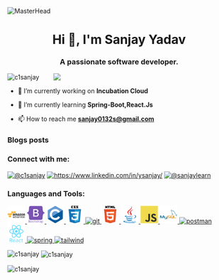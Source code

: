 ![MasterHead](https://www.cnet.com/a/img/resize/ac44508a731a4dfd76928d85b9108a49a6c8073b/2019/07/29/6109b01f-e32f-457d-9533-cd55b68ba5ba/d6j9ongwaam4yrm.png?auto=webp&fit=crop&height=675&width=1200)
<h1 align="center">Hi 👋, I'm Sanjay Yadav</h1>
<h3 align="center">A passionate software developer.</h3>
<img align="right" width="400" src="https://atymic.dev/assets/static/developer.c0c83f9.721e2ae285998aec923c86b700ad0497.svg">


<p align="left"> <img src="https://komarev.com/ghpvc/?username=c1sanjay&label=Profile%20views&color=0e75b6&style=flat" alt="c1sanjay" /> </p>

- 🔭 I’m currently working on **Incubation Cloud**

- 🌱 I’m currently learning **Spring-Boot,React.Js**

- 📫 How to reach me **sanjay0132s@gmail.com**

### Blogs posts
<!-- BLOG-POST-LIST:START -->
<!-- BLOG-POST-LIST:END -->

<h3 align="left">Connect with me:</h3>
<p align="left">
<a href="https://dev.to/@c1sanjay" target="blank"><img align="center" src="https://raw.githubusercontent.com/rahuldkjain/github-profile-readme-generator/master/src/images/icons/Social/devto.svg" alt="@c1sanjay" height="30" width="40" /></a>
<a href="https://linkedin.com/in/https://www.linkedin.com/in/ysanjay/" target="blank"><img align="center" src="https://raw.githubusercontent.com/rahuldkjain/github-profile-readme-generator/master/src/images/icons/Social/linked-in-alt.svg" alt="https://www.linkedin.com/in/ysanjay/" height="30" width="40" /></a>
<a href="https://medium.com/@sanjaylearn" target="blank"><img align="center" src="https://raw.githubusercontent.com/rahuldkjain/github-profile-readme-generator/master/src/images/icons/Social/medium.svg" alt="@sanjaylearn" height="30" width="40" /></a>
</p>

<h3 align="left">Languages and Tools:</h3>
<p align="left"> <a href="https://aws.amazon.com" target="_blank" rel="noreferrer"> <img src="https://raw.githubusercontent.com/devicons/devicon/master/icons/amazonwebservices/amazonwebservices-original-wordmark.svg" alt="aws" width="40" height="40"/> </a> <a href="https://getbootstrap.com" target="_blank" rel="noreferrer"> <img src="https://raw.githubusercontent.com/devicons/devicon/master/icons/bootstrap/bootstrap-plain-wordmark.svg" alt="bootstrap" width="40" height="40"/> </a> <a href="https://www.cprogramming.com/" target="_blank" rel="noreferrer"> <img src="https://raw.githubusercontent.com/devicons/devicon/master/icons/c/c-original.svg" alt="c" width="40" height="40"/> </a> <a href="https://www.w3schools.com/css/" target="_blank" rel="noreferrer"> <img src="https://raw.githubusercontent.com/devicons/devicon/master/icons/css3/css3-original-wordmark.svg" alt="css3" width="40" height="40"/> </a> <a href="https://git-scm.com/" target="_blank" rel="noreferrer"> <img src="https://www.vectorlogo.zone/logos/git-scm/git-scm-icon.svg" alt="git" width="40" height="40"/> </a> <a href="https://www.w3.org/html/" target="_blank" rel="noreferrer"> <img src="https://raw.githubusercontent.com/devicons/devicon/master/icons/html5/html5-original-wordmark.svg" alt="html5" width="40" height="40"/> </a> <a href="https://www.java.com" target="_blank" rel="noreferrer"> <img src="https://raw.githubusercontent.com/devicons/devicon/master/icons/java/java-original.svg" alt="java" width="40" height="40"/> </a> <a href="https://developer.mozilla.org/en-US/docs/Web/JavaScript" target="_blank" rel="noreferrer"> <img src="https://raw.githubusercontent.com/devicons/devicon/master/icons/javascript/javascript-original.svg" alt="javascript" width="40" height="40"/> </a> <a href="https://www.mysql.com/" target="_blank" rel="noreferrer"> <img src="https://raw.githubusercontent.com/devicons/devicon/master/icons/mysql/mysql-original-wordmark.svg" alt="mysql" width="40" height="40"/> </a> <a href="https://postman.com" target="_blank" rel="noreferrer"> <img src="https://www.vectorlogo.zone/logos/getpostman/getpostman-icon.svg" alt="postman" width="40" height="40"/> </a> <a href="https://reactjs.org/" target="_blank" rel="noreferrer"> <img src="https://raw.githubusercontent.com/devicons/devicon/master/icons/react/react-original-wordmark.svg" alt="react" width="40" height="40"/> </a> <a href="https://spring.io/" target="_blank" rel="noreferrer"> <img src="https://www.vectorlogo.zone/logos/springio/springio-icon.svg" alt="spring" width="40" height="40"/> </a> <a href="https://tailwindcss.com/" target="_blank" rel="noreferrer"> <img src="https://www.vectorlogo.zone/logos/tailwindcss/tailwindcss-icon.svg" alt="tailwind" width="40" height="40"/> </a> </p>

<p><img align="left" src="https://github-readme-stats.vercel.app/api/top-langs?username=c1sanjay&show_icons=true&locale=en&layout=compact" alt="c1sanjay" /></p>

<p>&nbsp;<img align="center" src="https://github-readme-stats.vercel.app/api?username=c1sanjay&show_icons=true&locale=en" alt="c1sanjay" /></p>

<p><img align="center" src="https://github-readme-streak-stats.herokuapp.com/?user=c1sanjay&" alt="c1sanjay" /></p>
